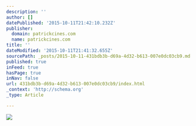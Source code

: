 ```yaml
---
description: ''
author: []
datePublished: '2015-10-11T21:42:10.232Z'
publisher:
  domain: patrickcines.com
  name: patrickcines.com
title: ''
dateModified: '2015-10-11T21:41:32.655Z'
sourcePath: _posts/2015-10-11-431bdb3b-d69a-4d32-b613-007e0dc03cb9.md
published: true
inFeed: true
hasPage: true
inNav: false
url: 431bdb3b-d69a-4d32-b613-007e0dc03cb9/index.html
_context: 'http://schema.org'
_type: Article

---
```

![](http://patrickcines.com/wp-content/uploads/2015/02/Balloon.jpg)